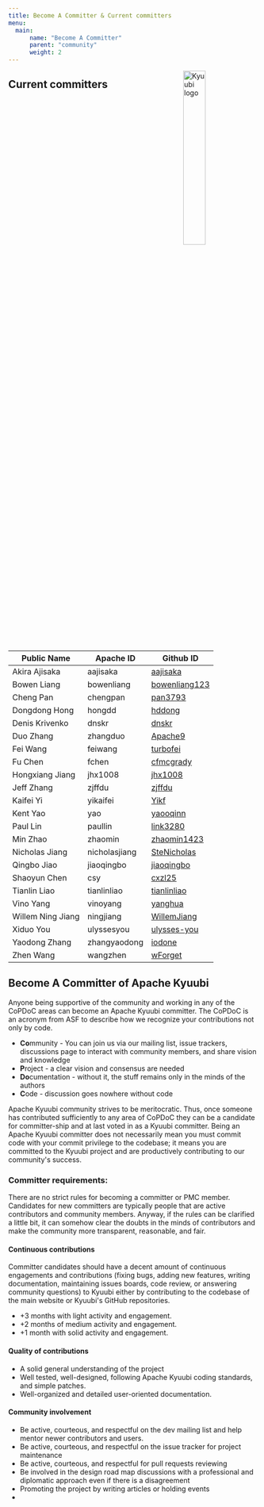```yaml
---
title: Become A Committer & Current committers
menu:
  main:
      name: "Become A Committer"
      parent: "community"
      weight: 2
---
```

<!---
  Licensed under the Apache License, Version 2.0 (the "License");
  you may not use this file except in compliance with the License.
  You may obtain a copy of the License at

   http://www.apache.org/licenses/LICENSE-2.0

  Unless required by applicable law or agreed to in writing, software
  distributed under the License is distributed on an "AS IS" BASIS,
  WITHOUT WARRANTIES OR CONDITIONS OF ANY KIND, either express or implied.
  See the License for the specific language governing permissions and
  limitations under the License. See accompanying LICENSE file.
-->

<img src="https://svn.apache.org/repos/asf/comdev/project-logos/originals/kyuubi-1.svg" alt="Kyuubi logo" width="30%" align="right" />

## Current committers

<table border=0>
  <thead>
    <tr>
      <th>Public Name</th>
      <th>Apache ID</th>
      <th>Github ID</th>
    </tr>
  </thead>
  <tbody>
    <tr>
      <td>Akira Ajisaka</td>
      <td>aajisaka</td>
      <td><a href="https://github.com/aajisaka">aajisaka</a></td>
   </tr>
    <tr>
      <td>Bowen Liang</td>
      <td>bowenliang</td>
      <td><a href="https://github.com/bowenliang123">bowenliang123</a></td>
    </tr>
    <tr>
      <td>Cheng Pan</td>
      <td>chengpan</td>
      <td><a href="https://github.com/pan3793">pan3793</a></td>
    </tr>
    <tr>
      <td>Dongdong Hong</td>
      <td>hongdd</td>
      <td><a href="https://github.com/hddong">hddong</a></td>
    </tr>
    <tr>
      <td>Denis Krivenko</td>
      <td>dnskr</td>
      <td><a href="https://github.com/dnskr">dnskr</a></td>
    </tr>
    <tr>
      <td>Duo Zhang</td>
      <td>zhangduo</td>
      <td><a href="https://github.com/Apache9">Apache9</a></td>
    </tr>
    <tr>
      <td>Fei Wang</td>
      <td>feiwang</td>
      <td><a href="https://github.com/turbofei">turbofei</a></td>
    </tr>
    <tr>
      <td>Fu Chen</td>
      <td>fchen</td>
      <td><a href="https://github.com/cfmcgrady">cfmcgrady</a></td>
    </tr>
    <tr>
      <td>Hongxiang Jiang</td>
      <td>jhx1008</td>
      <td><a href="https://github.com/jhx1008">jhx1008</a></td>
    </tr>
    <tr>
      <td>Jeff Zhang</td>
      <td>zjffdu</td>
      <td><a href="https://github.com/zjffdu">zjffdu</a></td>
    </tr>
    <tr>
      <td>Kaifei Yi</td>
      <td>yikaifei</td>
      <td><a href="https://github.com/Yikf">Yikf</a></td>
    </tr>
    <tr>
      <td>Kent Yao</td>
      <td>yao</td>
      <td><a href="https://github.com/yaooqinn">yaooqinn</a></td>
    </tr>
    <tr>
      <td>Paul Lin</td>
      <td>paullin</td>
      <td><a href="https://github.com/link3280">link3280</a></td>
    </tr>
    <tr>
      <td>Min Zhao</td>
      <td>zhaomin</td>
      <td><a href="https://github.com/zhaomin1423">zhaomin1423</a></td>
    </tr>
    <tr>
      <td>Nicholas Jiang</td>
      <td>nicholasjiang</td>
      <td><a href="https://github.com/SteNicholas">SteNicholas</a></td>
    </tr>
    <tr>
      <td>Qingbo Jiao</td>
      <td>jiaoqingbo</td>
      <td><a href="https://github.com/jiaoqingbo">jiaoqingbo</a></td>
    </tr>
    <tr>
      <td>Shaoyun Chen</td>
      <td>csy</td>
      <td><a href="https://github.com/cxzl25">cxzl25</a></td>
    </tr>
    <tr>
      <td>Tianlin Liao</td>
      <td>tianlinliao</td>
      <td><a href="https://github.com/lightning-L">tianlinliao</a></td>
    </tr>
    <tr>
      <td>Vino Yang</td>
      <td>vinoyang</td>
      <td><a href="https://github.com/yanghua">yanghua</a></td>
    </tr>
    <tr>
      <td>Willem Ning Jiang</td>
      <td>ningjiang</td>
      <td><a href="https://github.com/WillemJiang">WillemJiang</a></td>
    </tr>
    <tr>
      <td>Xiduo You</td>
      <td>ulyssesyou</td>
      <td><a href="https://github.com/ulysses-you">ulysses-you</a></td>
    </tr>
    <tr>
      <td>Yaodong Zhang</td>
      <td>zhangyaodong</td>
      <td><a href="https://github.com/iodone">iodone</a></td>
    </tr>
    <tr>
      <td>Zhen Wang</td>
      <td>wangzhen</td>
      <td><a href="https://github.com/wForget">wForget</a></td>
    </tr>
</tbody>
</table>

## Become A Committer of Apache Kyuubi

Anyone being supportive of the community and working in any of the
CoPDoC areas can become an Apache Kyuubi committer. The CoPDoC is an
acronym from ASF to describe how we recognize your contributions not
only by code.

- **Co**mmunity - You can join us via our mailing list, issue
  trackers, discussions page to interact with community members, and
  share vision and knowledge
- **P**roject - a clear vision and consensus are needed
- **Do**cumentation - without it, the stuff remains only in the minds
  of the authors
- **C**ode - discussion goes nowhere without code

Apache Kyuubi community strives to be meritocratic. Thus, once someone
has contributed sufficiently to any area of CoPDoC they can be a
candidate for committer-ship and at last voted in as a Kyuubi
committer. Being an Apache Kyuubi committer does not necessarily mean
you must commit code with your commit privilege to the codebase; it
means you are committed to the Kyuubi project and are productively
contributing to our community's success.

### Committer requirements:

There are no strict rules for becoming a committer or PMC member.
Candidates for new committers are typically people that are active
contributors and community members. Anyway, if the rules can be
clarified a little bit, it can somehow clear the doubts in the minds
of contributors and make the community more transparent, reasonable,
and fair.

#### Continuous contributions

Committer candidates should have a decent amount of continuous
engagements and contributions (fixing bugs, adding new features,
writing documentation, maintaining issues boards, code review, or answering
community questions) to Kyuubi either by contributing to the codebase
of the main website or Kyuubi's GitHub repositories.

- +3 months with light activity and engagement.
- +2 months of medium activity and engagement.
- +1 month with solid activity and engagement.

#### Quality of contributions
- A solid general understanding of the project
- Well tested, well-designed, following Apache Kyuubi coding
  standards, and simple patches.
- Well-organized and detailed user-oriented documentation.

#### Community involvement

- Be active, courteous, and respectful on the dev mailing list and
  help mentor newer contributors
  and users.
- Be active, courteous, and respectful on the issue tracker for
  project maintenance
- Be active, courteous, and respectful for pull requests reviewing
- Be involved in the design road map discussions with a professional
  and diplomatic approach even if there is a disagreement
- Promoting the project by writing articles or holding events
- 